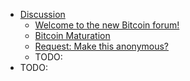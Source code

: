 * [Discussion](https://bitcointalk.org/index.php?board=1.0)
  * [Welcome to the new Bitcoin forum!](topic=5.0.md)
  * [Bitcoin Maturation](topic=6.md)
  * [Request: Make this anonymous?](topic=7.md)
  * TODO:
* TODO: